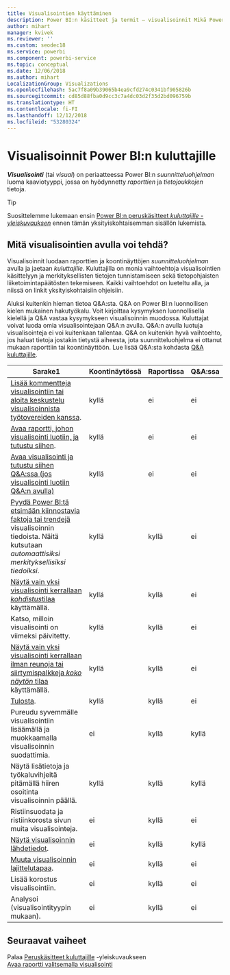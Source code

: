 ```yaml
---
title: Visualisointien käyttäminen
description: Power BI:n käsitteet ja termit – visualisoinnit Mikä Power BI:n visualisointi on?
author: mihart
manager: kvivek
ms.reviewer: ''
ms.custom: seodec18
ms.service: powerbi
ms.component: powerbi-service
ms.topic: conceptual
ms.date: 12/06/2018
ms.author: mihart
LocalizationGroup: Visualizations
ms.openlocfilehash: 5ac7f8a09b39065b4ea9cfd274c0341bf905826b
ms.sourcegitcommit: cd85d88fba0d9cc3c7a4dc03d2f35d2bd096759b
ms.translationtype: HT
ms.contentlocale: fi-FI
ms.lasthandoff: 12/12/2018
ms.locfileid: "53280324"
---
```

# <a name="visualizations-for-power-bi-consumers"></a>Visualisoinnit Power BI:n **kuluttajille**

***Visualisointi*** (tai *visual*) on periaatteessa Power BI:n *suunnitteluohjelman* luoma kaaviotyyppi, jossa on hyödynnetty *raporttien* ja *tietojoukkojen* tietoja. 

> [!TIP]
> Suosittelemme lukemaan ensin [Power BI:n peruskäsitteet *kuluttajille -yleiskuvauksen*](end-user-basic-concepts.md) ennen tämän yksityiskohtaisemman sisällön lukemista.

## <a name="what-can-i-do-with-visualizations"></a>Mitä visualisointien avulla voi tehdä?

Visualisoinnit luodaan raporttien ja koontinäyttöjen *suunnitteluohjelman* avulla ja jaetaan *kuluttajille*. Kuluttajilla on monia vaihtoehtoja visualisointien käsittelyyn ja merkityksellisten tietojen tunnistamiseen sekä tietopohjaisten liiketoimintapäätösten tekemiseen. Kaikki vaihtoehdot on lueteltu alla, ja niissä on linkit yksityiskohtaisiin ohjeisiin.

Aluksi kuitenkin hieman tietoa Q&A:sta. Q&A on Power BI:n luonnollisen kielen mukainen hakutyökalu. Voit kirjoittaa kysymyksen luonnollisella kielellä ja Q&A vastaa kysymykseen visualisoinnin muodossa. Kuluttajat voivat luoda omia visualisointejaan Q&A:n avulla. Q&A:n avulla luotuja visualisointeja ei voi kuitenkaan tallentaa. Q&A on kuitenkin hyvä vaihtoehto, jos haluat tietoja jostakin tietystä aiheesta, jota suunnitteluohjelma ei ottanut mukaan raporttiin tai koontinäyttöön. Lue lisää Q&A:sta kohdasta [Q&A kuluttajille](end-user-q-and-a.md).



|Sarake1  |Koontinäytössä  |Raportissa  | Q&A:ssa
|---------|---------|---------|--------|
|[Lisää kommentteja visualisointiin tai aloita keskustelu visualisoinnista työtovereiden kanssa](end-user-comment.md).     |  kyllä       |   ei      |  ei  |
|[Avaa raportti, johon visualisointi luotiin, ja tutustu siihen](end-user-tiles.md).     |    kyllä     |   ei      |  ei |
|[Avaa visualisointi ja tutustu siihen Q&A:ssa (jos visualisointi luotiin Q&A:n avulla)](end-user-q-and-a.md)     |   kyllä      |   ei      |  ei  |
|[Pyydä Power BI:tä etsimään kiinnostavia faktoja tai trendejä](end-user-insights.md) visualisoinnin tiedoista.  Näitä kutsutaan *automaattisiksi merkityksellisiksi tiedoiksi*.     |    kyllä     |   kyllä      | ei   |
|[Näytä vain yksi visualisointi kerrallaan *kohdistus*tilaa](end-user-focus.md) käyttämällä.     | kyllä        |   kyllä      | ei  |
|Katso, milloin visualisointi on viimeksi päivitetty.     |  kyllä       |    kyllä     | ei  |
|[Näytä vain yksi visualisointi kerrallaan ilman reunoja tai siirtymispalkkeja *koko näytön* tilaa](end-user-focus.md) käyttämällä.     |   kyllä      |  kyllä       | ei  |
|[Tulosta](end-user-print.md).     |  kyllä       |   kyllä      | ei  |
|Pureudu syvemmälle visualisointiin lisäämällä ja muokkaamalla visualisoinnin suodattimia.     |    ei     |   kyllä      | kyllä  |
|Näytä lisätietoja ja työkaluvihjeitä pitämällä hiiren osoitinta visualisoinnin päällä.     |    kyllä     |   kyllä      | kyllä  |
|Ristiinsuodata ja ristiinkorosta sivun muita visualisointeja.     |   ei      |   kyllä      | ei  |
|[Näytä visualisoinnin lähdetiedot](end-user-show-data.md).     |  ei       |   kyllä      | kyllä  |
| [Muuta visualisoinnin lajittelutapaa](end-user-search-sort.md). | ei  | kyllä  | ei  |
| Lisää korostus visualisointiin. | ei  | kyllä  |  ei |
| Analysoi (visualisointityypin mukaan). | ei  | kyllä  | ei  |

## <a name="next-steps"></a>Seuraavat vaiheet
Palaa [Peruskäsitteet kuluttajille](end-user-basic-concepts.md)   -yleiskuvaukseen  
[Avaa raportti valitsemalla visualisointi](end-user-report-open.md)